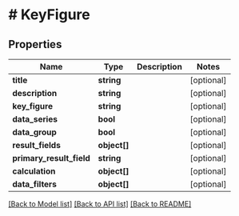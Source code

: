 # # KeyFigure

## Properties

Name | Type | Description | Notes
------------ | ------------- | ------------- | -------------
**title** | **string** |  | [optional] 
**description** | **string** |  | [optional] 
**key_figure** | **string** |  | [optional] 
**data_series** | **bool** |  | [optional] 
**data_group** | **bool** |  | [optional] 
**result_fields** | **object[]** |  | [optional] 
**primary_result_field** | **string** |  | [optional] 
**calculation** | **object[]** |  | [optional] 
**data_filters** | **object[]** |  | [optional] 

[[Back to Model list]](../../README.md#documentation-for-models) [[Back to API list]](../../README.md#documentation-for-api-endpoints) [[Back to README]](../../README.md)


